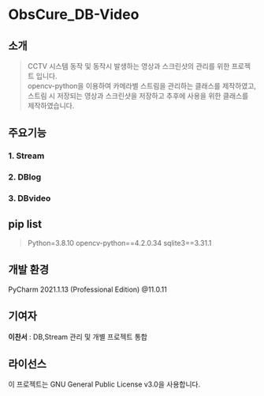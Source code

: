 # ObsCure_DB-Video
## 소개
 > CCTV 시스템 동작 및 동작시 발생하는 영상과 스크린샷의 관리를 위한 프로젝트 입니다.  
 > opencv-python을 이용하여 카메라별 스트림을 관리하는 클래스를 제작하였고,  
 > 스트림 시 저장되는 영상과 스크린샷을 저장하고 추후에 사용을 위한 클래스를 제작하였습니다.  
## 주요기능
### 1. Stream
### 2. DBlog
### 3. DBvideo
## pip list
> Python=3.8.10
> opencv-python==4.2.0.34
> sqlite3==3.31.1
## 개발 환경
PyCharm 2021.1.13 (Professional Edition) @11.0.11
## 기여자
**이찬서** : DB,Stream 관리 및 개별 프로젝트 통합
## 라이선스
이 프로젝트는 GNU General Public License v3.0을 사용합니다.
